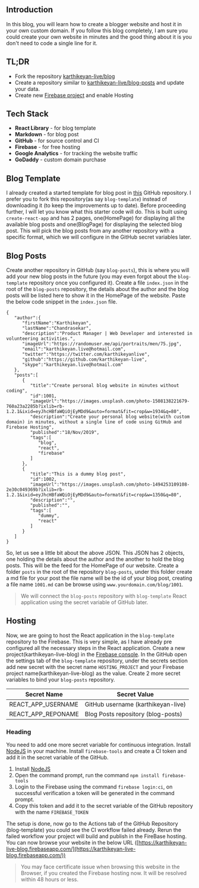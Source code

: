## Introduction
In this blog, you will learn how to create a blogger website and host it in your own custom domain. If you follow this blog completely, I am sure you could create your own website in minutes and the good thing about it is you don't need to code a single line for it.
## TL;DR
- Fork the repository [karthikeyan-live/blog](https://github.com/karthikeyan-live/blog)
- Create a repository similar to [karthikeyan-live/blog-posts](https://github.com/karthikeyan-live/blog-posts) and update your data.
- Create new [Firebase project](https://console.firebase.google.com/) and enable Hosting

## Tech Stack
- **React Library** - for blog template
- **Markdown** - for blog post
- **GitHub** - for source control and CI
- **Firebase** - for free hosting
- **Google Analytics** - for tracking the website traffic
- **GoDaddy** - custom domain purchase

## Blog Template
I already created a started template for blog post in [this](https://github.com/karthikeyan-live/karthikeyan-live) GitHub repository. I prefer you to fork this repository(as say `blog-template`) instead of downloading it (to keep the improvements up to date). 
Before proceeding further, I will let you know what this starter code will do. This is built using `create-react-app` and has 2 pages, one(HomePage) for displaying all the available blog posts and one(BlogPage) for displaying the selected blog post. This will pick the blog posts from any another repository with a specific format, which we will configure in the GitHub secret variables later.
## Blog Posts
Create another repository in GitHub (say `blog-posts`), this is where you will add your new blog posts in the future (you may even forgot about the `blog-template` repository once you configured it). Create a file `index.json` in the root of the `blog-posts` repository, the details about the author and the blog posts will be listed here to show it in the HomePage of the website.
Paste the below code snippet in the `index.json` file.

    
    { 
	   "author":{ 
	      "firstName":"Karthikeyan",
	      "lastName":"Chandrasekar",
	      "description":"Product Manager | Web Developer and interested in volunteering activities.",
		  "imageUrl":"https://randomuser.me/api/portraits/men/75.jpg",
	      "email":"karthikeyan.live@hotmail.com",
	      "twitter":"https://twitter.com/karthikeyanlive",
	      "github":"https://github.com/karthikeyan-live",
	      "skype":"karthikeyan.live@hotmail.com"
	   },
	   "posts":[ 
	      { 
	         "title":"Create personal blog website in minutes without coding",
	         "id":1001,
	         "imageUrl":"https://images.unsplash.com/photo-1508138221679-760a23a2285b?ixlib=rb-1.2.1&ixid=eyJhcHBfaWQiOjEyMDd9&auto=format&fit=crop&w=1934&q=80",
	         "description":"Create your personal blog website(with custom domain) in minutes, without a single line of code using GitHub and Firebase Hosting",
	         "published":"18/Nov/2019",
	         "tags":[ 
	            "blog",
	            "react",
	            "firebase"
	         ]
	      },
	      { 
	         "title":"This is a dummy blog post",
	         "id":1002,
	         "imageUrl":"https://images.unsplash.com/photo-1494253109108-2e30c049369b?ixlib=rb-1.2.1&ixid=eyJhcHBfaWQiOjEyMDd9&auto=format&fit=crop&w=1350&q=80",
	         "description":"",
	         "published":"",
	         "tags":[ 
	            "dummy",
	            "react"
	         ]
	      }
	   ]
	}
    
So, let us see a little bit about the above JSON. This JSON has 2 objects, one holding the details about the author and the another to hold the blog posts. This will be the feed for the HomePage of our website.
Create a folder `posts` in the root of the repository `blog-posts`, under this folder create a md file for your post the file name will be the id of your blog post, creating a file name `1001.md` can be browse using `www.yourdomain.com/blog/1001`.

> We will connect the `blog-posts` repository with `blog-template` React application using the secret variable of GitHub later.

## Hosting
Now, we are going to host the React application in the `blog-template` repository to the Firebase. This is very simple, as I have already pre configured all the necessary steps in the React application. Create a new project(karthikeyan-live-blog) in the [Firebase console](https://console.firebase.google.com/). In the GitHub open the settings tab of the `blog-template` repository, under the secrets section add new secret with the secret name `HOSTING_PROJECT` and your Firebase project name(karthikeyan-live-blog) as the value. Create 2 more secret variables to bind your `blog-posts` repository.

|Secret Name| Secret Value |
|--|--|
| REACT_APP_USERNAME | GitHub username (karthikeyan-live) |
| REACT_APP_REPONAME | Blog Posts repository (blog-posts) |

### Heading
You need to add one more secret variable for continuous integration. Install [NodeJS](https://nodejs.org/) in your machine. Install `firebase-tools` and create a CI token and add it in the secret variable of the GitHub.

 1. Install [NodeJS](https://nodejs.org/)
 2. Open the command prompt, run the command `npm install firebase-tools`
 3. Login to the Firebase using the command `firebase login:ci`, on successful verification a token will be generated in the command prompt.
 4. Copy this token and add it to the secret variable of the GitHub repository with the name `FIREBASE_TOKEN`

The setup is done, now go to the Actions tab of the GitHub Repository (blog-template) you could see the CI workflow failed already. Rerun the failed workflow your project will build and publish in the FireBase hosting. You can now browse your website in the below URL ([https://karthikeyan-live-blog.firebaseapp.com/](https://karthikeyan-live-blog.firebaseapp.com/))

> You may face certificate issue when browsing this website in the Browser, if you created the Firebase hosting now. It will be resolved within 48 hours or less.

<!--stackedit_data:
eyJoaXN0b3J5IjpbMzE5ODYyMjYxLDIwMTM0ODA5MzMsLTIxMz
kzMzU0MjIsMTgzOTkzMzMxMywxOTIwMTM4NjI2LC05NTQxNDA2
NjYsLTIwMjc4OTgyOTYsMTAxNjU1NTU5OSwtMTc4MjgxOTQ1OC
wtODUzMDM4MDc1XX0=
-->